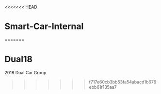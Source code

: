 <<<<<<< HEAD
# Smart-Car-Internal
=======
# Dual18
2018 Dual Car Group
>>>>>>> f717e60cb3bb53fa54abacd1b676ebb61f135aa7
